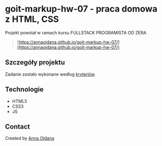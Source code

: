 # goit-markup-hw-07 - praca domowa z HTML, CSS

Projekt powstał w ramach kursu FULLSTACK PROGRAMISTA OD ZERA
> [https://annaojdana.github.io/goit-markup-hw-07/](https://annaojdana.github.io/goit-markup-hw-07/)

## Szczegóły projektu

Zadanie zostało wykonane według [kryteriów](https://github.com/goitacademy/html-css-homework/blob/master/7-bem-sass/README.pl.md).

## Technologie
- HTML5
- CSS3
- JS

## Contact
Created by [Anna Ojdana](https://pl.linkedin.com/in/anna-ojdana-104b05225) 



